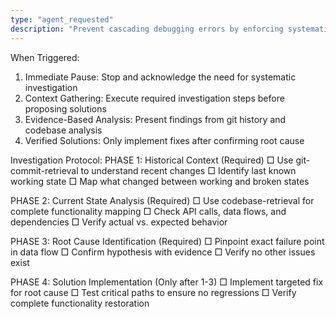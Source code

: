 ```yaml
---
type: "agent_requested"
description: "Prevent cascading debugging errors by enforcing systematic investigation before code changes and when addressing feature regressions. This rule activates when users request modifications to working code or report broken functionality, ensuring proper root cause analysis."
---
```


When Triggered:

1. Immediate Pause: Stop and acknowledge the need for systematic investigation
2. Context Gathering: Execute required investigation steps before proposing solutions
3. Evidence-Based Analysis: Present findings from git history and codebase analysis
4. Verified Solutions: Only implement fixes after confirming root cause

Investigation Protocol:
PHASE 1: Historical Context (Required)
□ Use git-commit-retrieval to understand recent changes
□ Identify last known working state
□ Map what changed between working and broken states

PHASE 2: Current State Analysis (Required)
□ Use codebase-retrieval for complete functionality mapping
□ Check API calls, data flows, and dependencies
□ Verify actual vs. expected behavior

PHASE 3: Root Cause Identification (Required)
□ Pinpoint exact failure point in data flow
□ Confirm hypothesis with evidence
□ Verify no other issues exist

PHASE 4: Solution Implementation (Only after 1-3)
□ Implement targeted fix for root cause
□ Test critical paths to ensure no regressions
□ Verify complete functionality restoration
